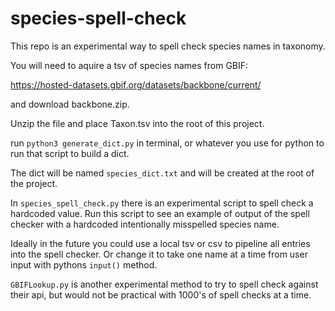 # species-spell-check

This repo is an experimental way to spell check species names in taxonomy.

You will need to aquire a tsv of species names from GBIF:

https://hosted-datasets.gbif.org/datasets/backbone/current/

and download backbone.zip.

Unzip the file and place Taxon.tsv into the root of this project.

run `python3 generate_dict.py` in terminal, or whatever you use for python to run that script to build a dict.

The dict will be named `species_dict.txt` and will be created at the root of the project.

In `species_spell_check.py` there is an experimental script to spell check a hardcoded value. Run this script to see an example of output of the spell checker with a hardcoded intentionally misspelled species name.

Ideally in the future you could use a local tsv or csv to pipeline all entries into the spell checker. Or change it to take one name at a time from user input with pythons `input()` method.

`GBIFLookup.py` is another experimental method to try to spell check against their api, but would not be practical with 1000's of spell checks at a time.
